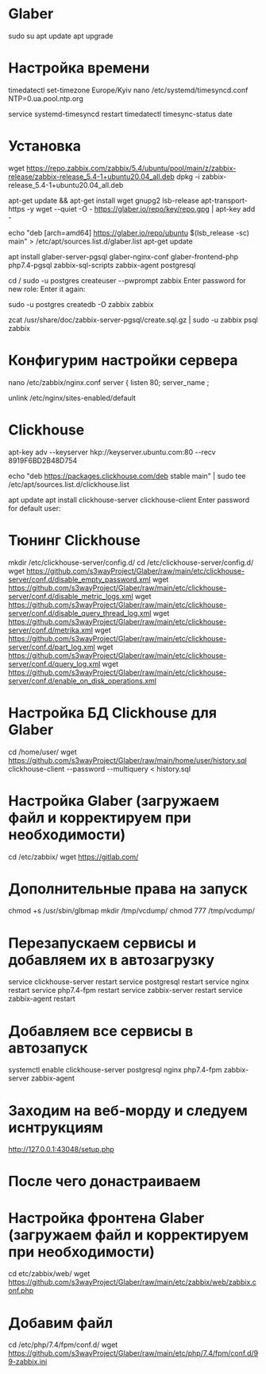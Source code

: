 # Glaber
sudo su
apt update
apt upgrade

# Настройка времени
timedatectl set-timezone Europe/Kyiv
nano /etc/systemd/timesyncd.conf
NTP=0.ua.pool.ntp.org

service systemd-timesyncd restart
timedatectl timesync-status
date

# Установка
wget https://repo.zabbix.com/zabbix/5.4/ubuntu/pool/main/z/zabbix-release/zabbix-release_5.4-1+ubuntu20.04_all.deb
dpkg -i zabbix-release_5.4-1+ubuntu20.04_all.deb

apt-get update && apt-get install wget gnupg2 lsb-release apt-transport-https -y 
wget --quiet -O - https://glaber.io/repo/key/repo.gpg | apt-key add -

echo "deb [arch=amd64] https://glaber.io/repo/ubuntu $(lsb_release -sc) main" > /etc/apt/sources.list.d/glaber.list
apt-get update

apt install glaber-server-pgsql glaber-nginx-conf glaber-frontend-php php7.4-pgsql zabbix-sql-scripts zabbix-agent postgresql

cd /
sudo -u postgres createuser --pwprompt zabbix
Enter password for new role: <password>
Enter it again: <password>

sudo -u postgres createdb -O zabbix zabbix

zcat /usr/share/doc/zabbix-server-pgsql/create.sql.gz | sudo -u zabbix psql zabbix

# Конфигурим настройки сервера
nano /etc/zabbix/nginx.conf
server {
        listen          80;
        server_name     <server IP-address>;

unlink /etc/nginx/sites-enabled/default

# Clickhouse
apt-key adv --keyserver hkp://keyserver.ubuntu.com:80 --recv 8919F6BD2B48D754

echo "deb https://packages.clickhouse.com/deb stable main" | sudo tee \
    /etc/apt/sources.list.d/clickhouse.list

apt update
apt install clickhouse-server clickhouse-client
Enter password for default user:<password>

# Тюнинг Clickhouse
mkdir /etc/clickhouse-server/config.d/
cd /etc/clickhouse-server/config.d/
wget https://github.com/s3wayProject/Glaber/raw/main/etc/clickhouse-server/conf.d/disable_empty_password.xml
wget https://github.com/s3wayProject/Glaber/raw/main/etc/clickhouse-server/conf.d/disable_metric_logs.xml
wget https://github.com/s3wayProject/Glaber/raw/main/etc/clickhouse-server/conf.d/disable_query_thread_log.xml
wget https://github.com/s3wayProject/Glaber/raw/main/etc/clickhouse-server/conf.d/metrika.xml
wget https://github.com/s3wayProject/Glaber/raw/main/etc/clickhouse-server/conf.d/part_log.xml
wget https://github.com/s3wayProject/Glaber/raw/main/etc/clickhouse-server/conf.d/query_log.xml
wget https://github.com/s3wayProject/Glaber/raw/main/etc/clickhouse-server/conf.d/enable_on_disk_operations.xml


# Настройка БД Clickhouse для Glaber
cd /home/user/ 
wget https://github.com/s3wayProject/Glaber/raw/main/home/user/history.sql
clickhouse-client --password --multiquery < history.sql

# Настройка Glaber (загружаем файл и корректируем при необходимости)
cd /etc/zabbix/
wget https://gitlab.com/

# Дополнительные права на запуск
chmod +s /usr/sbin/glbmap
mkdir /tmp/vcdump/
chmod 777 /tmp/vcdump/

# Перезапускаем сервисы и добавляем их в автозагрузку
service clickhouse-server restart
service postgresql restart
service nginx restart
service php7.4-fpm restart
service zabbix-server restart
service zabbix-agent restart

# Добавляем все сервисы в автозапуск
systemctl enable clickhouse-server postgresql nginx php7.4-fpm zabbix-server zabbix-agent

# Заходим на веб-морду и следуем иснтрукциям
http://127.0.0.1:43048/setup.php

# После чего донастраиваем
# Настройка фронтена Glaber (загружаем файл и корректируем при необходимости)
cd etc/zabbix/web/
wget https://github.com/s3wayProject/Glaber/raw/main/etc/zabbix/web/zabbix.conf.php

# Добавим файл
cd /etc/php/7.4/fpm/conf.d/
wget https://github.com/s3wayProject/Glaber/raw/main/etc/php/7.4/fpm/conf.d/99-zabbix.ini
